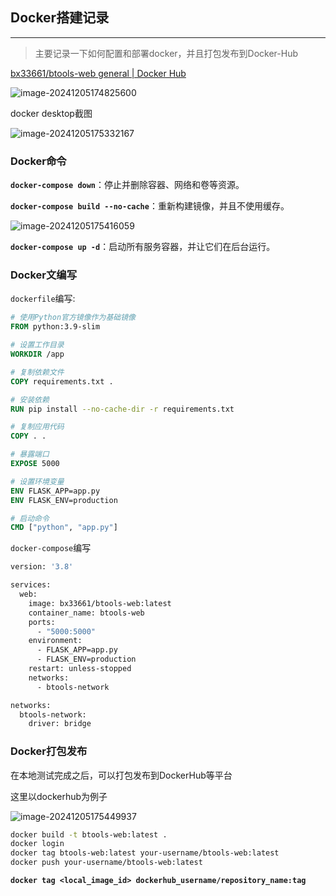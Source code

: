 ## Docker搭建记录

<meta name="referrer" content="no-referrer">

---

> 主要记录一下如何配置和部署docker，并且打包发布到Docker-Hub

[bx33661/btools-web general | Docker Hub](https://hub.docker.com/repository/docker/bx33661/btools-web/general)

![image-20241205174825600](https://gitee.com/bx33661/image/raw/master/path/image-20241205174825600.png)

docker desktop截图

![image-20241205175332167](https://gitee.com/bx33661/image/raw/master/path/image-20241205175332167.png)

### Docker命令

**`docker-compose down`**：停止并删除容器、网络和卷等资源。

**`docker-compose build --no-cache`**：重新构建镜像，并且不使用缓存。

![image-20241205175416059](https://gitee.com/bx33661/image/raw/master/path/image-20241205175416059.png)

**`docker-compose up -d`**：启动所有服务容器，并让它们在后台运行。



### Docker文编写

`dockerfile`编写:

```dockerfile
# 使用Python官方镜像作为基础镜像
FROM python:3.9-slim

# 设置工作目录
WORKDIR /app

# 复制依赖文件
COPY requirements.txt .

# 安装依赖
RUN pip install --no-cache-dir -r requirements.txt

# 复制应用代码
COPY . .

# 暴露端口
EXPOSE 5000

# 设置环境变量
ENV FLASK_APP=app.py
ENV FLASK_ENV=production

# 启动命令
CMD ["python", "app.py"]

```

`docker-compose`编写

```dockerfile
version: '3.8'

services:
  web:
    image: bx33661/btools-web:latest  
    container_name: btools-web
    ports:
      - "5000:5000"
    environment:
      - FLASK_APP=app.py
      - FLASK_ENV=production
    restart: unless-stopped
    networks:
      - btools-network

networks:
  btools-network:
    driver: bridge
```



### Docker打包发布

在本地测试完成之后，可以打包发布到DockerHub等平台

这里以dockerhub为例子

![image-20241205175449937](https://gitee.com/bx33661/image/raw/master/path/image-20241205175449937.png)

```bash
docker build -t btools-web:latest .
docker login
docker tag btools-web:latest your-username/btools-web:latest
docker push your-username/btools-web:latest
```

**`docker tag <local_image_id> dockerhub_username/repository_name:tag`**